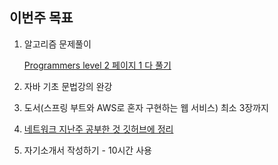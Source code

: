 ## 이번주 목표

1. 알고리즘 문제풀이

   [Programmers level 2 페이지 1 다 풀기](https://github.com/mingdyuo/algorithm/tree/master/Programmers/Level%202)

2. 자바 기초 문법강의 완강

3. 도서(스프링 부트와 AWS로 혼자 구현하는 웹 서비스) 최소 3장까지

4. [네트워크 지난주 공부한 것 깃허브에 정리](https://github.com/mingdyuo/lets-study-network)

5. 자기소개서 작성하기 - 10시간 사용

